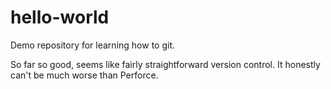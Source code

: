 # hello-world
Demo repository for learning how to git.

So far so good, seems like fairly straightforward version control.  It honestly can't be much worse than Perforce.
